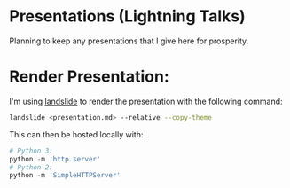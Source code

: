 Presentations (Lightning Talks)
===============================

Planning to keep any presentations that I give here for prosperity.

Render Presentation:
====================

I'm using [landslide] to render the presentation with the following command:

```bash
landslide <presentation.md> --relative --copy-theme
```

This can then be hosted locally with:

```python
# Python 3:
python -m 'http.server'
# Python 2:
python -m 'SimpleHTTPServer'
```

[landslide]: https://github.com/adamzap/landslide "Github: landslide"
